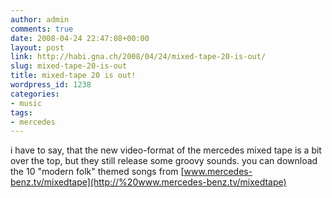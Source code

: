 ```yaml
---
author: admin
comments: true
date: 2008-04-24 22:47:08+00:00
layout: post
link: http://habi.gna.ch/2008/04/24/mixed-tape-20-is-out/
slug: mixed-tape-20-is-out
title: mixed-tape 20 is out!
wordpress_id: 1238
categories:
- music
tags:
- mercedes
---
```


i have to say, that the new video-format of the mercedes mixed tape is a bit over the top, but they still release some groovy sounds. you can download the 10 "modern folk" themed songs from [www.mercedes-benz.tv/mixedtape](http://%20www.mercedes-benz.tv/mixedtape)



